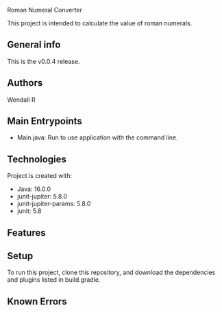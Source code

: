 Roman Numeral Converter

This project is intended to calculate the value of roman numerals.

## General info
This is the v0.0.4 release.

## Authors
Wendall R



## Main Entrypoints
* Main.java: Run to use application with the command line.

## Technologies
Project is created with:
* Java: 16.0.0
* junit-jupiter: 5.8.0
* junit-jupiter-params: 5.8.0
* junit: 5.8

## Features


## Setup
To run this project, clone this repository, and download the dependencies and plugins listed in build.gradle.

## Known Errors

